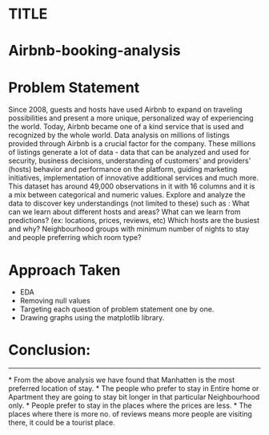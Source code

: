 # TITLE
# Airbnb-booking-analysis
# Problem Statement
Since 2008, guests and hosts have used Airbnb to expand on traveling possibilities and present a more unique, personalized way of experiencing the world. Today, Airbnb became one of a kind service that is used and recognized by the whole world. Data analysis on millions of listings provided through Airbnb is a crucial factor for the company. These millions of listings generate a lot of data - data that can be analyzed and used for security, business decisions, understanding of customers' and providers' (hosts) behavior and performance on the platform, guiding marketing initiatives, implementation of innovative additional services and much more.
This dataset has around 49,000 observations in it with 16 columns and it is a mix between categorical and numeric values.
Explore and analyze the data to discover key understandings (not limited to these) such as :
What can we learn about different hosts and areas?
What can we learn from predictions? (ex: locations, prices, reviews, etc)
Which hosts are the busiest and why?
Neighbourhood groups with minimum number of nights to stay and people preferring which room type? </b>

# Approach Taken
* EDA
* Removing null values
* Targeting each question of problem statement one by one.
* Drawing graphs using the matplotlib library.

# Conclusion:
<hr>
* From the above analysis we have found that Manhatten is the most preferred location of stay.
* The people who prefer to stay in Entire home or Apartment they are going to stay bit longer in that particular Neighbourhood only.
* People prefer to stay in the places where the prices are less.
* The places where there is more no. of reviews means more people are visiting there, it could be a tourist place.
